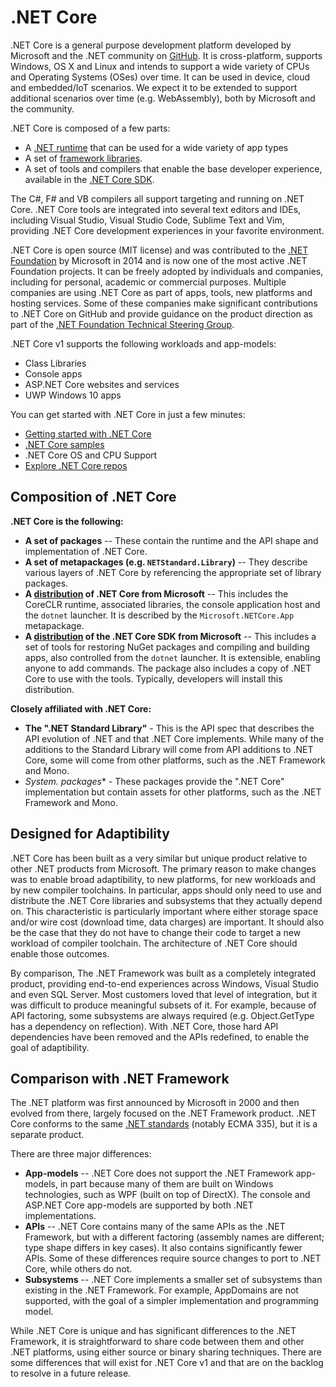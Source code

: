 .NET Core
=========

.NET Core is a general purpose development platform developed by Microsoft and the .NET community on [GitHub](https://github.com/dotnet/core). It is cross-platform, supports Windows, OS X and Linux and intends to support a wide variety of CPUs and Operating Systems (OSes) over time. It can be used in device, cloud and embedded/IoT scenarios. We expect it to be extended to support additional scenarios over time (e.g. WebAssembly), both by Microsoft and the community.

.NET Core is composed of a few parts:

- A [.NET runtime](https://github.com/dotnet/coreclr) that can be used for a wide variety of app types
- A set of [framework libraries]((https://github.com/dotnet/corefx)). 
- A set of tools and compilers that enable the base developer experience, available in the [.NET Core SDK]((https://github.com/dotnet/cli)).

The C#, F# and VB compilers all support targeting and running on .NET Core. .NET Core tools are integrated into several text editors and IDEs, including Visual Studio, Visual Studio Code, Sublime Text and Vim, providing .NET Core development experiences in your favorite environment. 

.NET Core is open source (MIT license) and was contributed to the [.NET Foundation](http://dotnetfoundation.org) by Microsoft in 2014 and is now one of the most active .NET Foundation projects. It can be freely adopted by individuals and companies, including for personal, academic or commercial purposes. Multiple companies are using .NET Core as part of apps, tools, new platforms and hosting services. Some of these companies make significant contributions to .NET Core on GitHub and provide guidance on the product direction as part of the [.NET Foundation Technical Steering Group](http://www.dotnetfoundation.org/blog/tsg-welcome).

.NET Core v1 supports the following workloads and app-models:

- Class Libraries
- Console apps
- ASP.NET Core websites and services
- UWP Windows 10 apps

You can get started with .NET Core in just a few minutes:

- [Getting started with .NET Core](https://aka.ms/dotnetcoregs)
- [.NET Core samples](https://github.com/dotnet/core)
- .NET Core OS and CPU Support
- [Explore .NET Core repos](https://github.com/dotnet/core)

Composition of .NET Core
------------------------

**.NET Core is the following:**

- **A set of packages** -- These contain the runtime and the API shape and implementation of .NET Core.
- **A set of metapackages (e.g. `NETStandard.Library`)** --  They describe various layers of .NET Core by referencing the appropriate set of library packages.
- **A [distribution](https://aka.ms/dotnetcoregs) of .NET Core from Microsoft** -- This includes the CoreCLR runtime, associated libraries, the console application host and the `dotnet` launcher. It is described by the `Microsoft.NETCore.App` metapackage.
- **A [distribution](https://dotnet.github.io) of the .NET Core SDK from Microsoft** -- This includes a set of tools for restoring NuGet packages and compiling and building apps, also controlled from the `dotnet` launcher. It is extensible, enabling anyone to add commands. The package also includes a copy of .NET Core to use with the tools. Typically, developers will install this distribution.

**Closely affiliated with .NET Core:**

- **The ".NET Standard Library"** - This is the API spec that describes the API evolution of .NET and that .NET Core implements. While many of the additions to the Standard Library will come from API additions to .NET Core, some will come from other platforms, such as the .NET Framework and Mono.
- **System.* packages** - These packages provide the ".NET Core" implementation but contain assets for other platforms, such as the .NET Framework and Mono.

Designed for Adaptibility
-------------------------

.NET Core has been built as a very similar but unique product relative to other .NET products from Microsoft. The primary reason to make changes was to enable broad adaptibility, to new platforms, for new workloads and by new compiler toolchains. In particular, apps should only need to use and distribute the .NET Core libraries and subsystems that they actually depend on. This characteristic is particularly important where either storage space and/or wire cost (download time, data charges) are important. It should also be the case that they do not have to change their code to target a new workload of compiler toolchain. The architecture of .NET Core should enable those outcomes.

By comparison, The .NET Framework was built as a completely integrated product, providing end-to-end experiences across Windows, Visual Studio and even SQL Server. Most customers loved that level of integration, but it was difficult to produce meaningful subsets of it. For example, because of API factoring, some subsystems are always required (e.g. Object.GetType has a dependency on reflection). With .NET Core, those hard API dependencies have been removed and the APIs redefined, to enable the goal of adaptibility.

Comparison with .NET Framework
------------------------------

The .NET platform was first announced by Microsoft in 2000 and then evolved from there, largely focused on the .NET Framework product. .NET Core conforms to the same [.NET standards](https://github.com/dotnet/coreclr/blob/master/Documentation/project-docs/dotnet-standards.md) (notably ECMA 335), but it is a separate product. 

There are three major differences: 

- **App-models** -- .NET Core does not support the .NET Framework app-models, in part because many of them are built on Windows technologies, such as WPF (built on top of DirectX). The console and ASP.NET Core app-models are supported by both .NET implementations. 
- **APIs** -- .NET Core contains many of the same APIs as the .NET Framework, but with a different factoring (assembly names are different; type shape differs in key cases). It also contains significantly fewer APIs. Some of these differences require source changes to port to .NET Core, while others do not.
- **Subsystems** -- .NET Core implements a smaller set of subsystems than existing in the .NET Framework. For example, AppDomains are not supported, with the goal of a simpler implementation and programming model. 

While .NET Core is unique and has significant differences to the .NET Framework, it is straightforward to share code between them and other .NET platforms, using either source or binary sharing techniques. There are some differences that will exist for .NET Core v1 and that are on the backlog to resolve in a future release.
